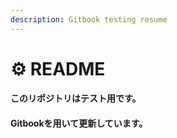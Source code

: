 ```yaml
---
description: Gitbook testing resume
---
```


# ⚙ README

#### このリポジトリはテスト用です。

#### Gitbookを用いて更新しています。



### &#x20;<a href="#anchor" id="anchor"></a>
